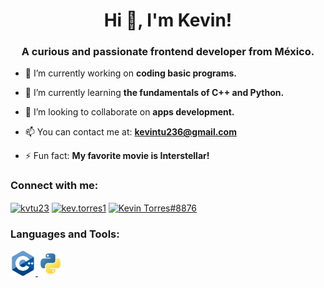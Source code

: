 <h1 align="center">Hi 👋, I'm Kevin!</h1>
<h3 align="center">A curious and passionate frontend developer from México.</h3>

- 🔭 I’m currently working on **coding basic programs.**

- 🌱 I’m currently learning **the fundamentals of C++ and Python.**

- 👯 I’m looking to collaborate on **apps development.**

- 📫 You can contact me at: **kevintu236@gmail.com**

- ⚡ Fun fact: **My favorite movie is Interstellar!**

<h3 align="left">Connect with me:</h3>
<p align="left">
<a href="https://fb.com/kvtu23" target="blank"><img align="center" src="https://raw.githubusercontent.com/rahuldkjain/github-profile-readme-generator/master/src/images/icons/Social/facebook.svg" alt="kvtu23" height="30" width="40" /></a>
<a href="https://instagram.com/kev.torres1" target="blank"><img align="center" src="https://raw.githubusercontent.com/rahuldkjain/github-profile-readme-generator/master/src/images/icons/Social/instagram.svg" alt="kev.torres1" height="30" width="40" /></a>
<a href="https://discord.gg/Kevin Torres#8876" target="blank"><img align="center" src="https://raw.githubusercontent.com/rahuldkjain/github-profile-readme-generator/master/src/images/icons/Social/discord.svg" alt="Kevin Torres#8876" height="30" width="40" /></a>
</p>

<h3 align="left">Languages and Tools:</h3>
<p align="left"> <a href="https://www.w3schools.com/cpp/" target="_blank" rel="noreferrer"> <img src="https://raw.githubusercontent.com/devicons/devicon/master/icons/cplusplus/cplusplus-original.svg" alt="cplusplus" width="40" height="40"/> </a> <a href="https://www.python.org" target="_blank" rel="noreferrer"> <img src="https://raw.githubusercontent.com/devicons/devicon/master/icons/python/python-original.svg" alt="python" width="40" height="40"/> </a> </p>
